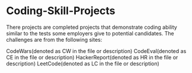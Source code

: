 # Coding-Skill-Projects
There projects are completed projects that demonstrate coding ability similar to the tests some employers give to potential candidates. The challenges are from the following sites:

CodeWars(denoted as CW in the file or description)
CodeEval(denoted as CE in the file or description)
HackerReport(denoted as HR in the file or description)
LeetCode(denoted as LC in the file or description)


